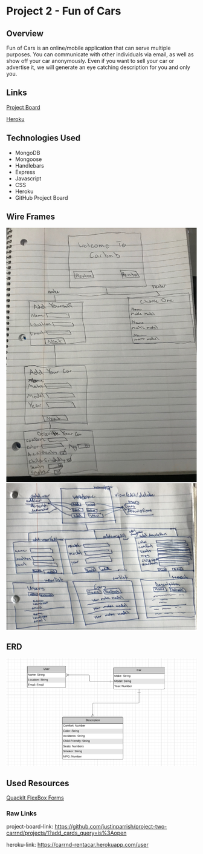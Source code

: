 # Project 2 - Fun of Cars

## Overview

<!-- CarRnD is an online application that is similar to the popular vacation rental application Airbnb.
The difference between Carbnb and Airbnb is simply instead of renting homes and venues, you are renting 
a car for your own creative use. -->
Fun of Cars is an online/mobile application that can serve multiple purposes. You can communicate with other individuals via email, as well as show off your car anonymously. Even if you want to sell your car or advertise it, we will generate an eye catching description for you and only you.



## Links

[Project Board](https://github.com/justinparrish/project-two-carrnd/projects/1?add_cards_query=is%3Aopen "GitHub Project Board")

[Heroku](https://carrnd-rentacar.herokuapp.com/user "CarRnD Link")

## Technologies Used

* MongoDB
* Mongoose
* Handlebars
* Express
* Javascript
* CSS
* Heroku
* GitHub Project Board

## Wire Frames

![atl text](public/images/wireframe-carbnb.jpeg "wire frame image")
![atl text](public/images/wireframe-2.jpg "second wire frame image")

## ERD

![atl text](public/images/new-erd.png "erd image")

## Used Resources
[QuackIt FlexBox Forms](https://www.quackit.com/html/html_editors/scratchpad/?example=/css/flexbox/tutorial/align_form_elements_with_flexbox_example_2 "used for forms")

### Raw Links
project-board-link: https://github.com/justinparrish/project-two-carrnd/projects/1?add_cards_query=is%3Aopen

heroku-link: https://carrnd-rentacar.herokuapp.com/user
